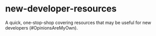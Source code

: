 # new-developer-resources
A quick, one-stop-shop covering resources that may be useful for new developers (#OpinionsAreMyOwn).
